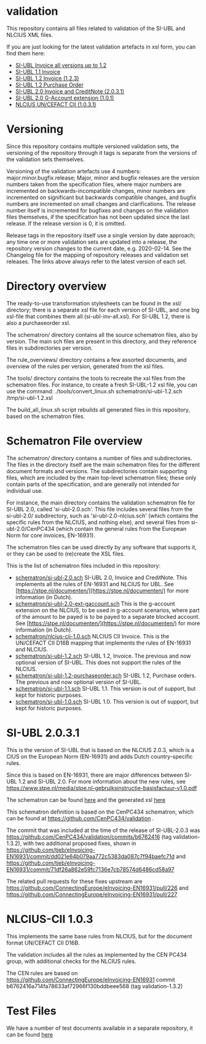 validation
==========

This repository contains all files related to validation of the SI-UBL and NLCIUS XML files.

If you are just looking for the latest validation artefacts in xsl form, you can find them here:

* [SI-UBL Invoice all versions up to 1.2](xsl/si-ubl-inv-all.xsl)
* [SI-UBL 1.1 Invoice](xsl/si-ubl-1.1.xsl)
* [SI-UBL 1.2 Invoice (1.2.3)](xsl/si-ubl-1.2.xsl)
* [SI-UBL 1.2 Purchase Order](xsl/si-ubl-1.2-purchaseorder.xsl)
* [SI-UBL 2.0 Invoice and CreditNote (2.0.3.1)](xsl/si-ubl-2.0.xsl)
* [SI-UBL 2.0 G-Account extension (1.0.1)](xsl/si-ubl-2.0-ext-gaccount.xsl)
* [NLCIUS UN/CEFACT CII (1.0.3.1)](xsl/nlcius-cii-1.0.xsl)


Versioning
==========

Since this repository contains multiple versioned validation sets, the versioning of the repository through it tags is separate from the versions of the validation sets themselves.

Versioning of the validation artefacts use 4 numbers: major.minor.bugfix.release; Major, minor and bugfix releases are the version numbers taken from the specification files, where major numbers are incremented on backwards-incompatible changes, minor numbers are incremented on significant but backwards compatible changes, and bugfix numbers are incremented on small changes and clarifications. The release number itself is incremented for bugfixes and changes on the validation files themselves, if the specification has not been updated since the last release. If the release version is 0, it is omitted.

Release tags in the repository itself use a single version by date approach; any time one or more validation sets are updated into a release, the repository version changes to the current date, e.g. 2020-02-14. See the Changelog file for the mapping of repository releases and validation set releases. The links above always refer to the latest version of each set.

Directory overview
==================

The ready-to-use transformation stylesheets can be found in the xsl/ directory; there is a separate xsl file for each version of SI-UBL, and one big xsl-file that combines them all (si-ubl-inv-all.xsl). For SI-UBL 1.2, there is also a purchaseorder xsl.

The schematron/ directory contains all the source schematron files, also by version. The main sch files are present in this directory, and they reference files in subdirectories per version.

The rule_overviews/ directory contains a few assorted documents, and overview of the rules per version, generated from the xsl files.

The tools/ directory contains the tools to recreate the xsl files from the schematron files. For instance, to create a fresh SI-UBL-1.2 xsl file, you can use the command:
    ./tools/convert_linux.sh schematron/si-ubl-1.2.sch /tmp/si-ubl-1.2.xsl

The build_all_linux.sh script rebuilds all generated files in this repository, based on the schematron files.

Schematron File overview
========================

The schematron/ directory contains a number of files and subdirectories. The files in the directory itself are the main schematron files for the different document formats and versions. The subdirectories contain supporting files, which are included by the main top-level schematron files; these only contain parts of the specification, and are generally not intended for individual use.

For instance, the main directory contains the validation schematron file for SI-UBL 2.0, called 'si-ubl-2.0.sch'. This file includes several files from the si-ubl-2.0/ subdirectory, such as 'si-ubl-2.0-nlcius.sch' (which contains the specific rules from the NLCIUS, and nothing else), and several files from si-ubl-2.0/CenPC434 (which contain the general rules from the European Norm for core invoices, EN-16931).

The schematron files can be used directly by any software that supports it, or they can be used to (re)create the XSL files.

This is the list of schematron files included in this repository:

- [schematron/si-ubl-2.0.sch](schematron/si-ubl-2.0.sch) SI-UBL 2.0, Invoice and CreditNote. This implements all the rules of EN-16931 and NLCIUS for UBL. See [https://stpe.nl/documenten/](https://stpe.nl/documenten/) for more information (in Dutch).
- [schematron/si-ubl-2.0-ext-gaccount.sch](schematron/si-ubl-2.0-ext-gaccount.sch) This is the g-account extension on the NLCIUS, to be used in g-account scenarios, where part of the amount to be payed is to be payed to a separate blocked account. See [https://stpe.nl/documenten/](https://stpe.nl/documenten/) for more information (in Dutch).
- [schematron/nlcius-cii-1.0.sch](schematron/nlcius-cii-1.0.sch) NLCIUS CII Invoice. This is the UN/CEFACT CII D16B mapping that implements the rules of EN-16931 and NLCIUS.
- [schematron/si-ubl-1.2.sch](schematron/si-ubl-1.2.sch) SI-UBL 1.2, Invoice. The previous and now optional version of SI-UBL. This does not support the rules of the NLCIUS.
- [schematron/si-ubl-1.2-purchaseorder.sch](schematron/si-ubl-1.2-purchaseorder.sch) SI-UBL 1.2, Purchase orders. The previous and now optional version of SI-UBL.
- [schematron/si-ubl-1.1.sch](schematron/si-ubl-1.1.sch) SI-UBL 1.1. This version is out of support, but kept for historic purposes.
- [schematron/si-ubl-1.0.sch](schematron/si-ubl-1.0.sch) SI-UBL 1.0. This version is out of support, but kept for historic purposes.


SI-UBL 2.0.3.1
==============

This is the version of SI-UBL that is based on the NLCIUS 2.0.3, which is a CIUS on the European Norm (EN-16931) and adds Dutch country-specific rules.

Since this is based on EN-16931, there are major differences between SI-UBL 1.2 and SI-UBL 2.0. For more information about the new rules, see https://www.stpe.nl/media/stpe.nl-gebruiksinstructie-basisfactuur-v1.0.pdf

The schematron can be found [here](schematron/si-ubl-2.0.sch) and the generated xsl [here](xsl/si-ubl-2.0.xsl)

This schematron definition is based on the CenPC434 schematron, which can be found at https://github.com/CenPC434/validation .

The commit that was included at the time of the release of SI-UBL-2.0.3 was https://github.com/CenPC434/validation/commits/b6762416 (tag validation-1.3.2), with two additional proposed fixes, shown in https://github.com/tjeb/eInvoicing-EN16931/commit/dd021e64b079aa772c5383da087c7f94baefc71d and https://github.com/tjeb/eInvoicing-EN16931/commit/71df26a862e59fc7136e7cb78574d6486cd58a97

The related pull requests for these fixes upstream are https://github.com/ConnectingEurope/eInvoicing-EN16931/pull/226 and https://github.com/ConnectingEurope/eInvoicing-EN16931/pull/227

NLCIUS-CII 1.0.3
================

This implements the same base rules from NLCIUS, but for the document format UN/CEFACT CII D16B.

The validation includes all the rules as implemented by the CEN PC434 group, with additional checks for the NLCIUS rules.

The CEN rules are based on https://github.com/ConnectingEurope/eInvoicing-EN16931
commit b6762416a714fa78633af72966f130bddbeee568
(tag validation-1.3.2)



Test Files
==========

We have a number of test documents available in a separate repository, it can be found [here](https://github.com/SimplerInvoicing/testset)
